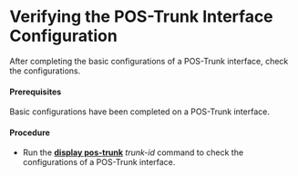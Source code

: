 Verifying the POS-Trunk Interface Configuration
===============================================

After completing the basic configurations of a POS-Trunk
interface, check the configurations.

#### Prerequisites

Basic configurations have been completed on a POS-Trunk interface.
#### Procedure

* Run the [**display pos-trunk**](cmdqueryname=display+pos-trunk) *trunk-id* command to check the configurations of a POS-Trunk interface.